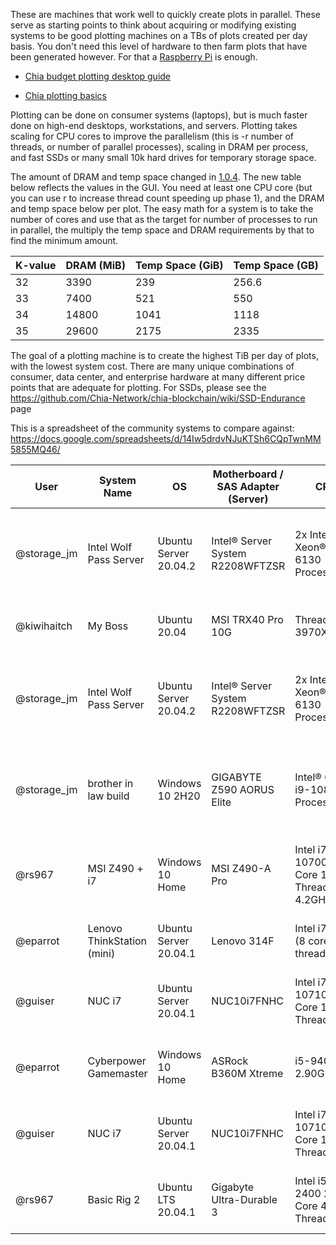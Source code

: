 
These are machines that work well to quickly create plots in parallel. These serve as starting points to think about acquiring or modifying existing systems to be good plotting machines on a TBs of plots created per day basis. You don't need this level of hardware to then farm plots that have been generated however. For that a [Raspberry Pi](https://github.com/Chia-Network/chia-blockchain/wiki/Raspberry-Pi) is enough.

* [Chia budget plotting desktop guide](https://docs.google.com/document/d/18a5_MO88hv_DL_644OGFoCiKnpR9udl-PAWKlyIqqQU/edit?usp=sharing)

* [Chia plotting basics](https://www.chia.net/2021/02/22/plotting-basics.html)

Plotting can be done on consumer systems (laptops), but is much faster done on high-end desktops, workstations, and servers. Plotting takes scaling for CPU cores to improve the parallelism (this is -r number of threads, or number of parallel processes), scaling in DRAM per process, and fast SSDs or many small 10k hard drives for temporary storage space.

The amount of DRAM and temp space changed in [1.0.4](https://chiadecentral.com/chia-plotting-improvements-in-version-1-04/). The new table below reflects the values in the GUI. You need at least one CPU core (but you can use r to increase thread count speeding up phase 1), and the DRAM and temp space below per plot. The easy math for a system is to take the number of cores and use that as the target for number of processes to run in parallel, the multiply the temp space and DRAM requirements by that to find the minimum amount.

| K-value | DRAM (MiB) | Temp Space (GiB) | Temp Space (GB) |
| ------- | ---------- | ---------------- | --------------- |
| 32      | 3390       | 239              | 256.6           |
| 33      | 7400       | 521              | 550             |
| 34      | 14800      | 1041             | 1118            |
| 35      | 29600      | 2175             | 2335            |


The goal of a plotting machine is to create the highest TiB per day of plots, with the lowest system cost. There are many unique combinations of consumer, data center, and enterprise hardware at many different price points that are adequate for plotting. For SSDs, please see the https://github.com/Chia-Network/chia-blockchain/wiki/SSD-Endurance page

This is a spreadsheet of the community systems to compare against:
https://docs.google.com/spreadsheets/d/14Iw5drdvNJuKTSh6CQpTwnMM5855MQ46/

| User        | System Name                | OS                    | Motherboard / SAS Adapter (Server) | CPU                                        | DRAM                     | Temp Drive                                     | Time Phase 1 (s) | Total Time per Plot (s) | Time (min) | Time (hr) | GiB Written | GiB/min | // Plots | TiB/day (all // Plots) | Total Price (USD) | $/TiB/day | version | -r (Threads) | -b (Memory) |
|-------------|----------------------------|-----------------------|------------------------------------|--------------------------------------------|--------------------------|------------------------------------------------|------------------|-------------------------|------------|-----------|-------------|---------|----------|------------------------|-------------------|-----------|---------|--------------|-------------|
| @storage_jm | Intel Wolf Pass Server     | Ubuntu Server 20.04.2 | Intel® Server System R2208WFTZSR   | 2x Intel® Xeon® Gold 6130 Processor        | 256GB DD4 2666 ECC RDIMM | 2 Intel SSD DC P4608 6.4TB, 4x 3.2TB in RAID 0 | 12,722           | 43,156.10               | 719.3      | 11.99     | 101.33      | 0.1409  | 46       | 9.11                   | 5400              | $592.53   | 1.0.5   | 5            | 3400        |
| @kiwihaitch | My Boss                    | Ubuntu 20.04          | MSI TRX40 Pro 10G                  | Threadripper 3970X                         | 256GB DDR4 @ 3200        | 6 x Intel P4600 3.2TB                          | 21,000           | 49,900.00               | 831.7      | 13.86     | 101.33      | 0.1218  | 45       | 7.71                   |                   |           | 1.0.5   | 3            | 3400        |
| @storage_jm | Intel Wolf Pass Server     | Ubuntu Server 20.04.2 | Intel® Server System R2208WFTZSR   | 2x Intel® Xeon® Gold 6130 Processor        | 128GB DD4 2666 ECC RDIMM | Intel SSD DC P4608 6.4TB, 2x 3.2TB in RAID 0   | 12,722           | 32,790.10               | 546.5      | 9.11      | 101.33      | 0.1854  | 26       | 6.78                   | 4000              | $590.02   | 1.0.5   | 5            | 3400        |
| @storage_jm | brother in law build       | Windows 10 2H20       | GIGABYTE Z590 AORUS Elite          | Intel® Core™ i9-10850K Processor           | 64GB DDR4 3200           | 2x Corsair MP600 2TB NVMe M.2 80mm             | 5,389            | 16,981.00               | 283.0      | 4.72      | 101.33      | 0.3580  | 8        | 4.03                   | $2,000.00         | $496.54   | 1.0.5   | 8            | 4000        |
| @rs967      | MSI Z490 + i7              | Windows 10 Home       | MSI Z490-A Pro                     | Intel i7-10700K 8-Core 16-Thread OC 4.2GHz | 32GB DDR4 3600           | 1x Inland Premium 2TB m.2 NVMe SSD             | 11,747           | 27,388.72               | 456.5      | 7.61      | 101.33      | 0.2220  | 6        | 1.87                   | $2,500.00         | $1,334.78 | 1.0.5   | 3            | 5000        |
| @eparrot    | Lenovo ThinkStation (mini) | Ubuntu Server 20.04.1 | Lenovo 314F                        | Intel i7 9700 (8 core, 8 thread)           | 32GB DDR4                | Inland Premium 2TB NVMe                        | 10,650           | 25,300.00               | 421.7      | 7.03      | 101.33      | 0.2403  | 5        | 1.69                   | $700.00           | $414.27   | 1.0.4   | 2            | 3400        |
| @guiser     | NUC i7                     | Ubuntu Server 20.04.1 | NUC10i7FNHC                        | Intel i7-10710U 6-Core 12-Thread           | 32GB DDR4 2666 SO-DIMM   | 1x 1TB Seagate Firecuda 520 NVMe               | 8,916            | 24,807.00               | 413.5      | 6.89      | 101.33      | 0.2451  | 3        | 1.03                   | $1,500.00         | $1,450.75 | 1.0.4   | 2            | 6000        |
| @eparrot    | Cyberpower Gamemaster      | Windows 10 Home       | ASRock B360M Xtreme                | i5-9400F 2.90GHz                           | 16GB DDR4                | Inland Premium 1TB SSD NVMe                    | 6,843            | 18,184.00               | 303.1      | 5.05      | 101.33      | 0.3344  | 1        | 0.47                   | $1,000.00         | $2,126.79 | 1.0.4   | 4            | 3400        |
| @guiser     | NUC i7                     | Ubuntu Server 20.04.1 | NUC10i7FNHC                        | Intel i7-10710U 6-Core 12-Thread           | 32GB DDR4 2666 SO-DIMM   | 1x 1TB Seagate Firecuda 520 NVMe               | 7,777            | 19,388.22               | 323.1      | 5.39      | 101.33      | 0.3136  | 1        | 0.44                   | $1,500.00         | $3,401.55 | 1.0.4   | 2            | 4000        |
| @rs967      | Basic Rig 2                | Ubuntu LTS 20.04.1    | Gigabyte Ultra-Durable 3           | Intel i5-2400 2-Core 4-Thread              | 8GB DDR3 1333            | 1x WD Green 500GB Hard Drive                   | 20,000           | 76,000.00               | 1,266.7    | 21.11     | 101.33      | 0.0800  | 1        | 0.11                   | $150.00           | $1,333.38 | 1.0.5   | 3            | 6000        |